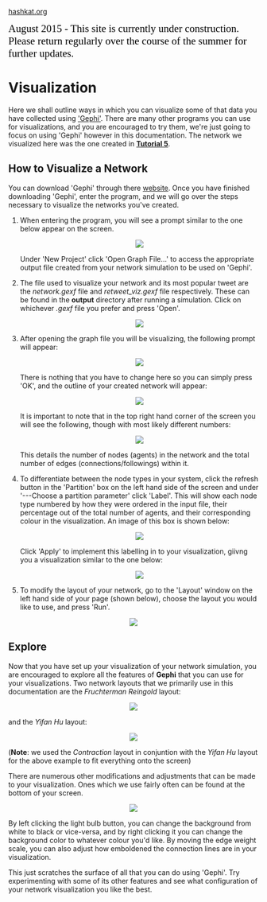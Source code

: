[hashkat.org](http://hashkat.org)

<span style="color:black; font-family:Georgia; font-size:1.5em;">August 2015 - This site is currently under construction. Please return regularly over the course of the summer for further updates. </span>

# Visualization

Here we shall outline ways in which you can visualize some of that data you have collected using ['Gephi'](http://gephi.github.io/). There are many other programs you can use for visualizations, and you are encouraged to try them, we're just going to focus on using 'Gephi' however in this documentation. The network we visualized here was the one created in [**Tutorial 5**](http://docs.hashkat.org/en/latest/tutorial05/).

## How to Visualize a Network

You can download 'Gephi' through there [website](http://gephi.github.io/). Once you have finished downloading 'Gephi', enter the program, and we will go over the steps necessary to visualize the networks you've created.

1. When entering the program, you will see a prompt similar to the one below appear on the screen. 

    <p align='center'>
    <img src='../img/visualization/gephi_welcome.png'>
    </p>

	Under 'New Project' click 'Open Graph File...' to access the appropriate output file created from your network simulation to be used on 'Gephi'.

2. The file used to visualize your network and its most popular tweet are the *network.gexf* file and *retweet_viz.gexf* file respectively. These can be found in the **output** directory after running a simulation. Click on whichever *.gexf* file you prefer and press 'Open'.

    <p align='center'>
    <img src='../img/visualization/gephi_network_file.png'>
    </p>
    
3. After opening the graph file you will be visualizing, the following prompt will appear:
    
    <p align='center'>
    <img src='../img/visualization/gephi_import_report.png'>
    </p> 
    
    There is nothing that you have to change here so you can simply press 'OK', and the outline of your created network will appear:

    <p align='center'>
    <img src='../img/visualization/gephi_origin.png'>
    </p>
    
    It is important to note that in the top right hand corner of the screen you will see the following, though with most likely different numbers: 
    
    <p align='center'>
    <img src='../img/visualization/gephi_network_info.png'>
    </p>
    
    This details the number of nodes (agents) in the network and the total number of edges (connections/followings) within it.

4. To differentiate between the node types in your system, click the refresh button in the 'Partition' box on the left hand side of the screen and under '---Choose a partition parameter' click 'Label'. This will show each node type numbered by how they were ordered in the input file, their percentage out of the total number of agents, and their corresponding colour in the visualization. An image of this box is shown below:

    <p align='center'>
    <img src='../img/visualization/gephi_label_nodes.png'>
    </p>
    
    Click 'Apply' to implement this labelling in to your visualization, giivng you a visualization similar to the one below:

    <p align='center'>
    <img src='../img/visualization/gephi_basic_network.png'>
    </p>
    
5. To modify the layout of your network, go to the 'Layout' window on the left hand side of your page (shown below), choose the layout you would like to use, and press 'Run'.

<p align='center'>
<img src='../img/visualization/gephi_choose_layout.png'>
</p>

## Explore

Now that you have set up your visualization of your network simulation, you are encouraged to explore all the features of **Gephi** that you can use for your visualizations. Two network layouts that we primarily use in this documentation are the *Fruchterman Reingold* layout:

<p align='center'>
<img src='../img/visualization/gephi_fruchterman_reingold.png'>
</p>

and the *Yifan Hu* layout:

<p align='center'>
<img src='../img/visualization/gephi_yifan_hu.png'>
</p>

(**Note**: we used the *Contraction* layout in conjuntion with the *Yifan Hu* layout for the above example to fit everything onto the screen)

There are numerous other modifications and adjustments that can be made to your visualization. Ones which we use fairly often can be found at the bottom of your screen.

<p align='center'>
<img src='../img/visualization/gephi_modifications.png'>
</p>

By left clicking the light bulb button, you can change the background from white to black or vice-versa, and by right clicking it you can change the background color to whatever colour you'd like. By moving the edge weight scale, you can also adjust how emboldened the connection lines are in your visualization.

This just scratches the surface of all that you can do using 'Gephi'. Try experimenting with some of its other features and see what configuration of your network visualization you like the best.
